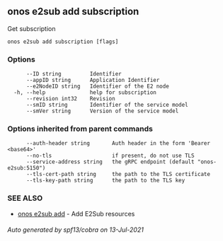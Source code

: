 ## onos e2sub add subscription

Get subscription

```
onos e2sub add subscription [flags]
```

### Options

```
      --ID string         Identifier
      --appID string      Application Identifier
      --e2NodeID string   Identifier of the E2 node
  -h, --help              help for subscription
      --revision int32    Revision
      --smID string       Identifier of the service model
      --smVer string      Version of the service model
```

### Options inherited from parent commands

```
      --auth-header string       Auth header in the form 'Bearer <base64>'
      --no-tls                   if present, do not use TLS
      --service-address string   the gRPC endpoint (default "onos-e2sub:5150")
      --tls-cert-path string     the path to the TLS certificate
      --tls-key-path string      the path to the TLS key
```

### SEE ALSO

* [onos e2sub add](onos_e2sub_add.md)	 - Add E2Sub resources

###### Auto generated by spf13/cobra on 13-Jul-2021
